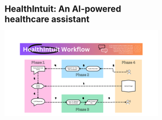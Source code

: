 <!DOCTYPE html>
<html lang="en">
<body>
    <h1>HealthIntuit: An AI-powered healthcare assistant </h1>

   ![Workflow](/WorkflowDiagram.png)
